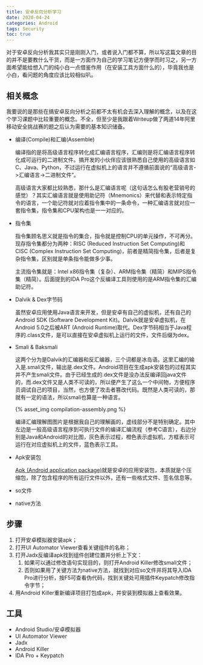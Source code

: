 ```yaml
---
title: 安卓反向分析学习
date: 2020-04-24
categories: Android
tags: Security
toc: true
---
```


对于安卓反向分析我其实只是刚刚入门，或者说入门都不算，所以写这篇文章的目的并不是要教什么干货，而是一方面作为自己的学习笔记方便学而时习之，另一方面希望能给想入门的纯小白一点借鉴作用（在安装工具方面什么的），毕竟我也是小白，看问题的角度应该比较相似叭。

<!--more-->

## 相关概念

我要说的是那些在搞安卓反向分析之前都不太有机会去深入理解的概念，以及在这个学习课题中比较重要的概念。不全，但至少是我跟着Writeup做了两道14年阿里移动安全挑战赛的题之后认为需要的基本知识储备。

- 编译(Compile)和汇编(Assemble)

    编译指的是将高级语言程序转化成汇编语言程序，汇编则是将汇编语言程序转化成可运行的二进制文件。搞开发的小伙伴应该很熟悉自己使用的高级语言如C、Java、Python，不过运行在虚拟机上的语言并不遵循前面说的“高级语言->汇编语言->二进制文件”。

    高级语言大家都比较熟悉，那什么是汇编语言呢（这句话怎么有股老营销号的感觉）？其实汇编语言就是使用助记符（Mnemonics）来代替和表示特定指令的语言，一个助记符就对应着指令集中的一条命令，一种汇编语言就对应一套指令集，指令集和CPU架构也是一一对应的。

- 指令集

    指令集顾名思义就是指令的集合，指令就是控制CPU的单元操作，不可再分。现存指令集都分为两种：RISC (Reduced Instruction Set Computing)和CISC (Complex Instruction Set Computing)，前者是精简指令集，后者是复杂指令集，区别就是单条指令能做多少事。

    主流指令集就是：Intel x86指令集（复杂）、ARM指令集（精简）和MIPS指令集（精简）。后面提到的IDA Pro这个反编译工具则使用的是ARM指令集的汇编助记符。

- Dalvik & Dex字节码

    虽然安卓应用使用Java语言来开发，但是安卓有自己的虚拟机，还有自己的Android SDK (Software Development Kit)。Dalvik就是安卓虚拟机，在Android 5.0之后被ART (Android Runtime)取代。Dex字节码相当于Java程序的.class文件，是可以直接在安卓虚拟机上运行的文件，文件后缀为dex。

- Smali & Baksmali

    这两个分为是Dalvik的汇编器和反汇编器，三个词都是冰岛语。这里汇编的输入是.smali文件，输出是.dex文件。Android项目在生成apk安装包的过程其实并不产生smali文件。由于已经生成的.dex文件是没办法反编译回java文件的，而.dex文件又是人类不可读的，所以便产生了这么一个中间物，方便程序员调试自己的项目，当然，也方便了攻击者篡改代码。既然是人类可读的，那就有一定的语法，所以smali也算是一种语言。

    {% asset_img compilation-assembly.png %}

    编译汇编理解图图片是根据我自己的理解画的，虚线部分不是特别确定。其中左边是一般高级语言程序到可执行文件的编译汇编流程（参考C语言），右边分别是Java和Android的对比图，灰色表示过程，橙色表示虚拟机，方框表示可运行在对应虚拟机上的文件，蓝色表示工具。

- Apk安装包

    [Apk (Android application package)](https://en.wikipedia.org/wiki/Apk_(file_format))就是安卓的应用安装包，本质就是个压缩包，除了包含程序的所有运行文件以外，还有一些格式文件、签名信息等。

- so文件

- native方法

## 步骤

1. 打开安卓模拟器安装apk；
2. 打开UI Automator Viewer查看关键组件的名称；
3. 打开Jadx反编译apk找到组件创建位置并分析上下文：
    1. 如果可以通过修改语句实现目的，则打开Android Killer修改smali文件；
    2. 否则如果用了关键方法为native方法，就找到对应so文件并将其导入IDA Pro进行分析，按F5可查看伪代码，找到关键处可用插件Keypatch修改指令字节；
4. 用Android Killer重新编译项目打包成apk，并安装到模拟器上查看效果。

## 工具

- Android Studio/安卓模拟器
- UI Automator Viewer
- Jadx
- Android Killer
- IDA Pro + Keypatch